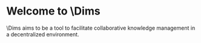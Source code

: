# Welcome to \Dims
\Dims aims to be a tool to facilitate collaborative knowledge management in a decentralized environment. 
